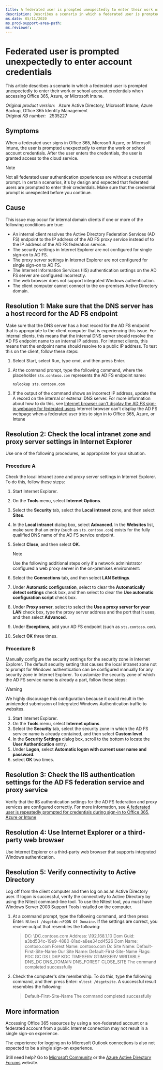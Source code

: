 ```yaml
---
title: A federated user is prompted unexpectedly to enter their work or school account credentials
description: Describes a scenario in which a federated user is prompted unexpectedly to enter their work or school account credentials when they access Office 365, Azure, or Microsoft Intune. Provides resolutions.
ms.date: 05/11/2020
ms.prod-support-area-path: 
ms.reviewer: 
---
```

# Federated user is prompted unexpectedly to enter account credentials

This article describes a scenario in which a federated user is prompted unexpectedly to enter their work or school account credentials when accessing Office 365, Azure, or Microsoft Intune.

_Original product version:_ &nbsp; Azure Active Directory, Microsoft Intune, Azure Backup, Office 365 Identity Management  
_Original KB number:_ &nbsp; 2535227

## Symptoms

When a federated user signs in Office 365, Microsoft Azure, or Microsoft Intune, the user is prompted unexpectedly to enter the work or school account credentials. After the user enters the credentials, the user is granted access to the cloud service.

> [!NOTE]
> Not all federated user authentication experiences are without a credential prompt. In certain scenarios, it's by design and expected that federated users are prompted to enter their credentials. Make sure that the credential prompt is unexpected before you continue.

## Cause

This issue may occur for internal domain clients if one or more of the following conditions are true:

- An internal client resolves the Active Directory Federation Services (AD FS) endpoint to the IP address of the AD FS proxy service instead of to the IP address of the AD FS federation service.
- The security settings in Internet Explorer are not configured for single sign-on to AD FS.
- The proxy server settings in Internet Explorer are not configured for single sign-on to AD FS.
- The Internet Information Services (IIS) authentication settings on the AD FS server are configured incorrectly.
- The web browser does not support integrated Windows authentication.
- The client computer cannot connect to the on-premises Active Directory domain.

## Resolution 1: Make sure that the DNS server has a host record for the AD FS endpoint

Make sure that the DNS server has a host record for the AD FS endpoint that is appropriate to the client computer that is experiencing this issue. For internal clients, this means that the internal DNS server should resolve the AD FS endpoint name to an internal IP address. For Internet clients, this means that the endpoint name should resolve to a public IP address. To test this on the client, follow these steps:

1. Select Start, select Run, type cmd, and then press Enter.
2. At the command prompt, type the following command, where the placeholder `sts.contoso.com` represents the AD FS endpoint name:

    ```console
    nslookup sts.contoso.com
    ```

3. If the output of the command shows an incorrect IP address, update the A record on the internal or external DNS server. For more information about how to do this, see [Internet browser can't display the AD FS sign-in webpage for federated users](/office365/troubleshoot/sign-in/ad-fs-sign-in-page-not-display)  Internet browser can't display the AD FS webpage when a federated user tries to sign in to Office 365, Azure, or Intune

## Resolution 2: Check the local intranet zone and proxy server settings in Internet Explorer

Use one of the following procedures, as appropriate for your situation.

### Procedure A

Check the local intranet zone and proxy server settings in Internet Explorer. To do this, follow these steps:

1. Start Internet Explorer.
2. On the **Tools** menu, select **Internet Options**.
3. Select the **Security** tab, select the **Local intranet** zone, and then select **Sites**.
4. In the **Local intranet** dialog box, select **Advanced**. In the **Websites** list, make sure that an entry (such as `sts.contoso.com`) exists for the fully qualified DNS name of the AD FS service endpoint.
5. Select **Close**, and then select **OK**.

    > [!NOTE]
    > Use the following additional steps only if a network administrator configured a web proxy server in the on-premises environment:

6. Select the **Connections** tab, and then select **LAN Settings**.
7. Under **Automatic configuration**, select to clear the **Automatically detect settings** check box, and then select to clear the **Use automatic configuration script** check box.
8. Under **Proxy server**, select to select the **Use a proxy server for your LAN** check box, type the proxy server address and the port that it uses, and then select **Advanced**.
9. Under **Exceptions**, add your AD FS endpoint (such as `sts.contoso.com`).
10. Select **OK** three times.

### Procedure B

Manually configure the security settings for the security zone in Internet Explorer. The default security setting that causes the local intranet zone not to prompt for Windows authentication can be configured manually for any security zone in Internet Explorer. To customize the security zone of which the AD FS service name is already a part, follow these steps:

> [!WARNING]
> We highly discourage this configuration because it could result in the unintended submission of Integrated Windows Authentication traffic to websites.

1. Start Internet Explorer.
2. On the **Tools** menu, select **Internet options**.
3. Select the **Security** tab, select the security zone in which the AD FS service name is already contained, and then select **Custom level**.
4. In the **Security Settings** dialog box, scroll to the bottom to locate the **User Authentication** entry.
5. Under **Logon**, select **Automatic logon with current user name and password**.
6. select **OK** two times.

## Resolution 3: Check the IIS authentication settings for the AD FS federation service and proxy service

Verify that the IIS authentication settings for the AD FS federation and proxy services are configured correctly. For more information, see [A federated user is repeatedly prompted for credentials during sign-in to Office 365, Azure or Intune](/office365/troubleshoot/sign-In/federated-user-repeatedly-prompted-for-credentials)

## Resolution 4: Use Internet Explorer or a third-party web browser

Use Internet Explorer or a third-party web browser that supports integrated Windows authentication.

## Resolution 5: Verify connectivity to Active Directory

Log off from the client computer and then log on as an Active Directory user. If logon is successful, verify the connectivity to Active Directory by using the Nltest command-line tool. To use the Nltest tool, you must have Windows Server 2003 Support Tools installed on the computer.

1. At a command prompt, type the following command, and then press Enter: `Nltest /dsgetdc:<FQDN Of Domain>`. If the settings are correct, you receive output that resembles the following:

    > DC: \\DC.contoso.com Address: \\192.168.1.10 Dom Guid: a3bd534c-19e9-4880-81ad-a8ee34cd4526
    Dom Name: contoso.com Forest Name: contoso.com Dc Site Name: Default-First-Site-Name
    Our Site Name: Default-First-Site-Name Flags: PDC GC DS LDAP KDC TIMESERV GTIMESERV WRITABLE
    DNS_DC DNS_DOMAIN DNS_FOREST CLOSE_SITE The command completed successfully

2. Check the computer's site membership. To do this, type the following command, and then press Enter: `nltest /dsgetsite`. A successful result resembles the following:

    > Default-First-Site-Name The command completed successfully

## More information

Accessing Office 365 resources by using a non-federated account or a federated account from a public Internet connection may not result in a single sign-on experience.

The experience for logging on to Microsoft Outlook connections is also not expected to be a single sign-on experience.

Still need help? Go to [Microsoft Community](https://answers.microsoft.com/) or the [Azure Active Directory Forums](https://social.msdn.microsoft.com/Forums/home?forum=windowsazuread) website.
